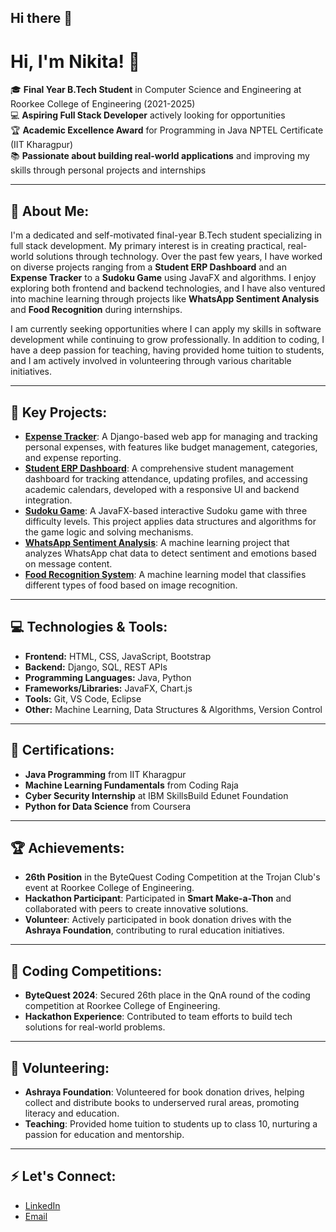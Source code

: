 ## Hi there 👋

<!--
**nikita123Chauhan/nikita123Chauhan** is a ✨ _special_ ✨ repository because its `README.md` (this file) appears on your GitHub profile.

Here are some ideas to get you started:

- 🔭 I’m currently working on ...
- 🌱 I’m currently learning ...
- 👯 I’m looking to collaborate on ...
- 🤔 I’m looking for help with ...
- 💬 Ask me about ...
- 📫 How to reach me: ...
- 😄 Pronouns: ...
- ⚡ Fun fact: ...
-->
# Hi, I'm Nikita! 👋

🎓 **Final Year B.Tech Student** in Computer Science and Engineering at Roorkee College of Engineering (2021-2025)  
💻 **Aspiring Full Stack Developer** actively looking for opportunities  
🏆 **Academic Excellence Award** for Programming in Java NPTEL Certificate (IIT Kharagpur)  
📚 **Passionate about building real-world applications** and improving my skills through personal projects and internships

---

## 🚀 About Me:
I'm a dedicated and self-motivated final-year B.Tech student specializing in full stack development. My primary interest is in creating practical, real-world solutions through technology. Over the past few years, I have worked on diverse projects ranging from a **Student ERP Dashboard** and an **Expense Tracker** to a **Sudoku Game** using JavaFX and algorithms. I enjoy exploring both frontend and backend technologies, and I have also ventured into machine learning through projects like **WhatsApp Sentiment Analysis** and **Food Recognition** during internships.

I am currently seeking opportunities where I can apply my skills in software development while continuing to grow professionally. In addition to coding, I have a deep passion for teaching, having provided home tuition to students, and I am actively involved in volunteering through various charitable initiatives.

---

## 🌟 Key Projects:
- **[Expense Tracker](https://github.com/nikita123Chauhan/Expense_Tracker.git)**: A Django-based web app for managing and tracking personal expenses, with features like budget management, categories, and expense reporting.
- **[Student ERP Dashboard](link-to-your-project-repo)**: A comprehensive student management dashboard for tracking attendance, updating profiles, and accessing academic calendars, developed with a responsive UI and backend integration.
- **[Sudoku Game](link-to-your-project-repo)**: A JavaFX-based interactive Sudoku game with three difficulty levels. This project applies data structures and algorithms for the game logic and solving mechanisms.
- **[WhatsApp Sentiment Analysis](link-to-your-project-repo)**: A machine learning project that analyzes WhatsApp chat data to detect sentiment and emotions based on message content.
- **[Food Recognition System](link-to-your-project-repo)**: A machine learning model that classifies different types of food based on image recognition.

---

## 💻 Technologies & Tools:
- **Frontend:** HTML, CSS, JavaScript, Bootstrap  
- **Backend:** Django, SQL, REST APIs  
- **Programming Languages:** Java, Python  
- **Frameworks/Libraries:** JavaFX, Chart.js  
- **Tools:** Git, VS Code, Eclipse  
- **Other:** Machine Learning, Data Structures & Algorithms, Version Control

---

## 📜 Certifications:
- **Java Programming** from IIT Kharagpur  
- **Machine Learning Fundamentals** from Coding Raja  
- **Cyber Security Internship** at IBM SkillsBuild Edunet Foundation  
- **Python for Data Science** from Coursera  

---

## 🏆 Achievements:
- **26th Position** in the ByteQuest Coding Competition at the Trojan Club's event at Roorkee College of Engineering.
- **Hackathon Participant**: Participated in **Smart Make-a-Thon** and collaborated with peers to create innovative solutions.
- **Volunteer**: Actively participated in book donation drives with the **Ashraya Foundation**, contributing to rural education initiatives.

---

## 🏅 Coding Competitions:
- **ByteQuest 2024**: Secured 26th place in the QnA round of the coding competition at Roorkee College of Engineering.
- **Hackathon Experience**: Contributed to team efforts to build tech solutions for real-world problems.

---

## 🤝 Volunteering:
- **Ashraya Foundation**: Volunteered for book donation drives, helping collect and distribute books to underserved rural areas, promoting literacy and education.  
- **Teaching**: Provided home tuition to students up to class 10, nurturing a passion for education and mentorship.

---

## ⚡ Let's Connect:
- [LinkedIn](www.linkedin.com/in/nikita107)
- [Email](mailto:12nikitachauhan2004@gmail.com)

